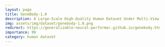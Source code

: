 ```yaml
---
layout: page
title: GeneBody-1.0
description: A Large-Scale High-Quality Human Dataset Under Multi-View Cameras
img: assets/img/dataset/genebody-1.0.png
redirect: https://generalizable-neural-performer.github.io/genebody.html
importance: 99
category: human dataset
---
```


